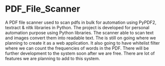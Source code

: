 # PDF_File_Scanner
A PDF file scanner used to scan pdfs in bulk for automation using PyPDF2, textract & nltk libraries in Python. The project is developed for personal automation purpose using Python libraries. The scanner able to scan text and images convert them into readable text. The is still on going where we planning to create it as a web application. It also going to have whitelist filter where we can count the frequencies of words in the PDF. There will be further development to the system soon after we are free. There are lot of features we are planning to add to this system.
